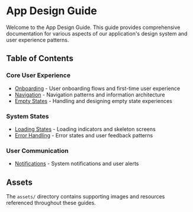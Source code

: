 # App Design Guide

Welcome to the App Design Guide. This guide provides comprehensive documentation for various aspects of our application's design system and user experience patterns.

## Table of Contents

### Core User Experience

- [Onboarding](./onboarding.md) - User onboarding flows and first-time user experience
- [Navigation](./navigation.md) - Navigation patterns and information architecture
- [Empty States](./empty-states.md) - Handling and designing empty state experiences

### System States

- [Loading States](./loading-state.md) - Loading indicators and skeleton screens
- [Error Handling](./error-handling.md) - Error states and user feedback patterns

### User Communication

- [Notifications](./notifications.md) - System notifications and user alerts

## Assets

The `assets/` directory contains supporting images and resources referenced throughout these guides.
